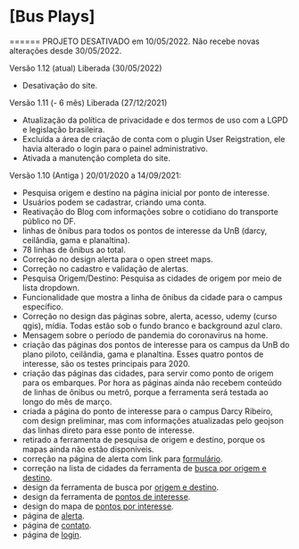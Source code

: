# [Bus Plays]
======
PROJETO DESATIVADO em 10/05/2022. Não recebe novas alterações desde 30/05/2022.

Versão 1.12 (atual)
Liberada (30/05/2022)
- Desativação do site.

Versão 1.11 (- 6 mês)
Liberada (27/12/2021)
 - Atualização da política de privacidade e dos termos de uso com a LGPD e legislação brasileira.
 - Excluída a área de criação de conta com o plugin User Reigstration, ele havia alterado o login para o painel administrativo.
 - Ativada a manutenção completa do site.

Versão 1.10 (Antiga )
20/01/2020 a 14/09/2021:
 - Pesquisa origem e destino na página inicial por ponto de interesse.
 - Usuários podem se cadastrar, criando uma conta.
 - Reativação do Blog com informações sobre o cotidiano do transporte público no DF.
 - linhas de ônibus para todos os pontos de interesse da UnB (darcy, ceilândia, gama e planaltina).
 - 78 linhas de ônibus ao total.
 - Correção no design alerta para o open street maps.
 - Correção no cadastro e validação de alertas.
 - Pesquisa Origem/Destino: Pesquisa as cidades de origem por meio de lista dropdown.
 - Funcionalidade que mostra a linha de ônibus da cidade para o campus específico.
 - Correção no design das páginas sobre, alerta, acesso, udemy (curso qgis), mídia. Todas estão sob o fundo branco e background azul claro.
 - Mensagem sobre o período de pandemia do coronavirus na home.
 - criação das páginas dos pontos de interesse para os campus da UnB do plano piloto, ceilândia, gama e planaltina. Esses quatro pontos de interesse, são os testes principais para 2020.
 - criação das páginas das cidades, para servir como ponto de origem para os embarques. Por hora as páginas ainda não recebem conteúdo de linhas de ônibus ou metrô, porque a ferramenta será testada ao longo do mês de março.
 - criada a página do ponto de interesse para o campus Darcy Ribeiro, com design preliminar, mas com informações atualizadas pelo geojson das linhas direto para esse ponto de interesse.
 - retirado a ferramenta de pesquisa de origem e destino, porque os mapas ainda não estão disponíveis.
 - correção na página de alerta com link para [formulário](http://www.busplays.com.br/alerta/).
 - correção na lista de cidades da ferramenta de [busca por origem e destino](https://www.busplays.com.br/).
 - design da ferramenta de busca por [origem e destino](https://www.busplays.com.br/).
 - design da ferramenta de [pontos de interesse](https://www.busplays.com.br/).
 - design do mapa de [pontos por interesse](https://www.busplays.com.br/).
 - página de [alerta](http://www.busplays.com.br/alerta/).
 - página de [contato](http://www.busplays.com.br/contato/).
 - página de [login](http://www.busplays.com.br/acesso/).
